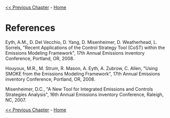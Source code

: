 <!-- BEGIN COMMENT -->

[<< Previous Chapter](ch6_example_sql.md) - [Home](README.md)

<!-- END COMMENT -->

# References 

Eyth, A.M., D. Del Vecchio, D. Yang, D. Misenheimer, D. Weatherhead, L. Sorrels, "Recent Applications of the Control Strategy Tool (CoST) within the Emissions Modeling Framework", 17th Annual Emissions inventory Conference, Portland, OR, 2008.

Houyoux, M.R., M. Strum, R. Mason, A. Eyth, A. Zubrow, C. Allen, "Using SMOKE from the Emissions Modeling Framework", 17th Annual Emissions inventory Conference, Portland, OR, 2008.

Misenheimer, D.C., "A New Tool for Integrated Emissions and Controls Strategies Analysis", 16th Annual Emissions inventory Conference, Raleigh, NC, 2007.

<!-- BEGIN COMMENT -->

[<< Previous Chapter](ch6_example_sql.md) - [Home](README.md)

<!-- END COMMENT -->
